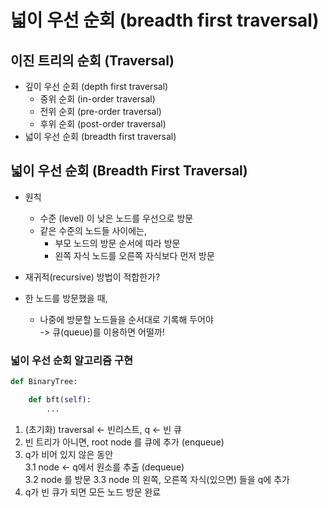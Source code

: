 # 넓이 우선 순회 (breadth first traversal)
## 이진 트리의 순회 (Traversal)
- 깊이 우선 순회 (depth first traversal)
    - 중위 순회 (in-order traversal)
    - 전위 순회 (pre-order traversal)
    - 후위 순회 (post-order traversal)
- 넓이 우선 순회 (breadth first traversal)

## 넓이 우선 순회 (Breadth First Traversal)
- 원칙
    - 수준 (level) 이 낮은 노드를 우선으로 방문
    - 같은 수준의 노드들 사이에는, 
        - 부모 노드의 방문 순서에 따라 방문
        - 왼쪽 자식 노드를 오른쪽 자식보다 먼저 방문
- 재귀적(recursive) 방법이 적합한가? 

- 한 노드를 방문했을 때,
    - 나중에 방문할 노드들을 순서대로 기록해 두어야 <br>
      -> 큐(queue)를 이용하면 어떨까!


### 넓이 우선 순회 알고리즘 구현
```python
def BinaryTree:

    def bft(self):
        ...
```
1. (초기화) traversal <- 빈리스트, q <- 빈 큐
2. 빈 트리가 아니면, root node 를 큐에 추가 (enqueue)
3. q가 비어 있지 않은 동안<br>
    3.1 node <- q에서 원소를 추출 (dequeue)<br>
    3.2 node 를 방문
    3.3 node 의 왼쪽, 오른쪽 자식(있으면) 들을 q에 추가
4. q가 빈 큐가 되면 모든 노드 방문 완료